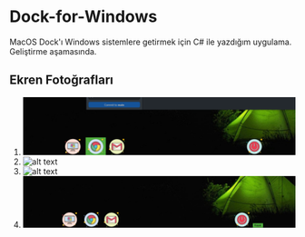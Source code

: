 # Dock-for-Windows
 MacOS Dock'ı Windows sistemlere getirmek için C# ile yazdığım uygulama. Geliştirme aşamasında.

## Ekren Fotoğrafları
1. ![alt text](https://github.com/Emre-Can/Dock-for-Windows/blob/main/photo1.png "Ekran Fotoğrafı 1")
2. ![alt text](https://github.com/Emre-Can/Dock-for-Windows/blob/main/photo2.png "Ekran Fotoğrafı 2")
3. ![alt text](https://github.com/Emre-Can/Dock-for-Windows/blob/main/photo3.png "Ekran Fotoğrafı 3")
4. ![alt text](https://github.com/Emre-Can/Dock-for-Windows/blob/main/photo4.png "Ekran Fotoğrafı 4")